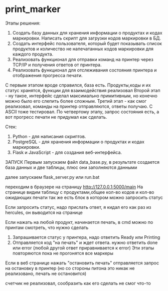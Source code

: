 # print_marker

Этапы решения:
1. Создать базу данных для хранения информации о продуктах и кодах маркировки. Написать скрипт для загрузки кодов маркировки в БД.
2. Создать интерфейс пользователя, который будет показывать список продуктов и количество не напечатанных кодов маркировки для каждого продукта.
3. Реализовать функционал для отправки команд на принтер через TCP/IP и получения ответов от принтера.
4. Реализовать функционал для отслеживания состояния принтера и отображения прогресса печати.


C первым этапом вроде справился, база есть. Продукты,коды и их статус хранятся, функции для взаимодействия реализовал
Второй этап - ну такое, интерфейс сделал максимально примитивным, но конечно можно было его слепить более сложным. 
Третий этап - как смог реализовал, команды на принтер отправляются, ответы получаю. С ASCII тоже тестировал.
По четвертому этапу, запрос состояния есть, а вот прогресс печати не придумал как сделать.


Стек:
1. Python - для написания скриптов.
2. PostgreSQL - для хранения информации о продуктах и кодах маркировки.
3. Flask и JavaScript - для создания веб-интерфейса.


ЗАПУСК
Первым запускаем файл data_base.py, в результате создается база данных и две таблицы, плюс они заполняются данными 

далее запускаем flask_server.py или run.bat

переходим в браузере на страницу http://127.0.0.1:5000/main
На странице видим таблицу с продуктами,общее кол-во кодов и кол-во ожидающих печати
так же есть блок в котором можно запросить статус

Если запросить статус, надо прислать ответ, я кидал его как раз из hercules, он выводится на странице

Если нажать на любой продукт, начинается печать, в cmd можно по принтам смотреть, что нужно сделать
1. Запрашивается статус у принтера, надо ответить Ready или Printing
2. Отправляется код "на печать" и ждет ответа. нужно ответить done или error (любой другой ответ приравнивается к error)
Эти этапы повторяются пока не прогонятся все маркеры


Если в веб странице нажать "остановить печать" отправляется запрос на остановку в принтер (но со стороны питона это никак не реализовано, печать не остановится)

счетчик не реализовал, сообразить как его сделать не смог что-то


